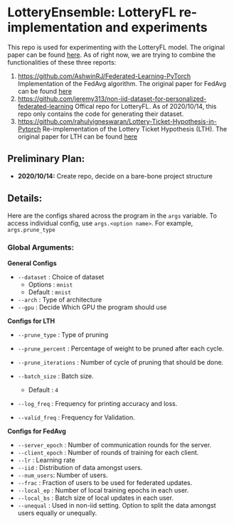 # LotteryEnsemble: LotteryFL re-implementation and experiments

This repo is used for experimenting with the LotteryFL model. The original paper can be found [here](https://arxiv.org/abs/2008.03371). As of right now, we are trying to combine the functionalities of these three reports:
1. https://github.com/AshwinRJ/Federated-Learning-PyTorch Implementation of the FedAvg algorithm. The original paper for FedAvg can be found [here](https://arxiv.org/abs/1602.05629)
2. https://github.com/jeremy313/non-iid-dataset-for-personalized-federated-learning Offical repo for LotteryFL. As of 2020/10/14, this repo only contains the code for generating their dataset.
3. https://github.com/rahulvigneswaran/Lottery-Ticket-Hypothesis-in-Pytorch Re-implementation of the Lottery Ticket Hypothesis (LTH). The original paper for LTH can be found [here](https://arxiv.org/abs/1803.03635)

## Preliminary Plan:
- **2020/10/14:** Create repo, decide on a bare-bone project structure

## Details:

Here are the configs shared across the program in the `args` variable. To access individual config, use `args.<option name>`. For example, `args.prune_type`

### Global Arguments:

**General Configs**

- `--dataset`	: Choice of dataset 
	- Options : `mnist`
	- Default : `mnist`
- `--arch`	 : Type of architecture
- `--gpu`	: Decide Which GPU the program should use 

**Configs for LTH**

- `--prune_type` : Type of pruning 
- `--prune_percent`	: Percentage of weight to be pruned after each cycle. 
- `--prune_iterations`	: Number of cycle of pruning that should be done. 

- `--batch_size`	: Batch size.
	- Default : `4`
- `--log_freq`	: Frequency for printing accuracy and loss. 
- `--valid_freq`	: Frequency for Validation.

**Configs for FedAvg**

- `--server_epoch`   : Number of communication rounds for the server.
- `--client_epoch`   : Number of rounds of training for each client.
- `--lr`       : Learning rate
- `--iid`      : Distribution of data amongst users. 
- `--num_users`: Number of users. 
- `--frac`     : Fraction of users to be used for federated updates. 
- `--local_ep` : Number of local training epochs in each user. 
- `--local_bs` : Batch size of local updates in each user. 
- `--unequal`  : Used in non-iid setting. Option to split the data amongst users equally or unequally.
